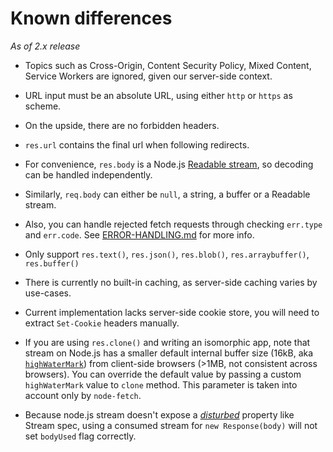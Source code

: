 
Known differences
=================

*As of 2.x release*

- Topics such as Cross-Origin, Content Security Policy, Mixed Content, Service Workers are ignored, given our server-side context.

- URL input must be an absolute URL, using either `http` or `https` as scheme.

- On the upside, there are no forbidden headers.

- `res.url` contains the final url when following redirects.

- For convenience, `res.body` is a Node.js [Readable stream][], so decoding can be handled independently.

- Similarly, `req.body` can either be `null`, a string, a buffer or a Readable stream.

- Also, you can handle rejected fetch requests through checking `err.type` and `err.code`. See [ERROR-HANDLING.md][] for more info.

- Only support `res.text()`, `res.json()`, `res.blob()`, `res.arraybuffer()`, `res.buffer()`

- There is currently no built-in caching, as server-side caching varies by use-cases.

- Current implementation lacks server-side cookie store, you will need to extract `Set-Cookie` headers manually.

- If you are using `res.clone()` and writing an isomorphic app, note that stream on Node.js has a smaller default internal buffer size (16kB, aka [`highWaterMark`][]) from client-side browsers (>1MB, not consistent across browsers). You can override the default value by passing a custom `highWaterMark` value to `clone` method. This parameter is taken into account only by `node-fetch`.

- Because node.js stream doesn't expose a [*disturbed*][] property like Stream spec, using a consumed stream for `new Response(body)` will not set `bodyUsed` flag correctly.

[Readable stream]: https://nodejs.org/api/stream.html#stream_readable_streams
[ERROR-HANDLING.md]: https://github.com/bitinn/node-fetch/blob/master/ERROR-HANDLING.md
[`highWaterMark`]: https://nodejs.org/api/stream.html#stream_buffering
[*disturbed*]: https://fetch.spec.whatwg.org/#concept-readablestream-disturbed
